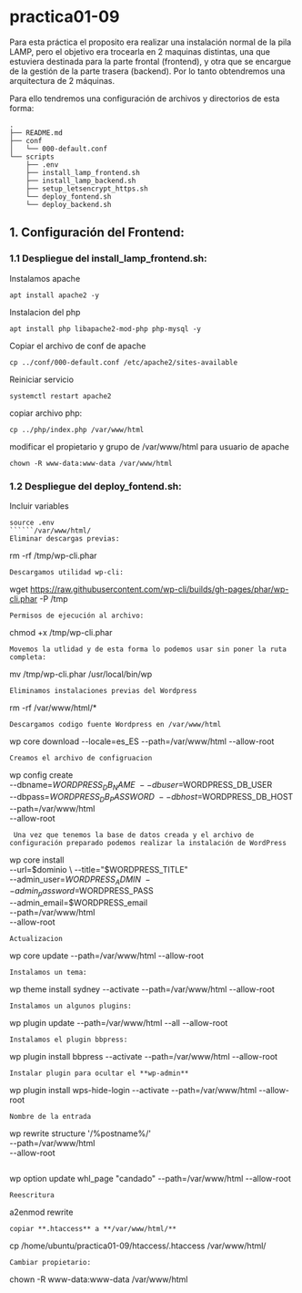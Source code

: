 # practica01-09
Para esta práctica el proposito era realizar una instalación normal de la pila LAMP, pero el objetivo era trocearla en 2 maquinas distintas, una que estuviera destinada para la parte frontal (frontend), y otra que se encargue de la gestión de la parte trasera (backend). Por lo tanto obtendremos una arquitectura de 2 máquinas.

Para ello tendremos una configuración de archivos y directorios de esta forma:

``````
.
├── README.md
├── conf
│   └── 000-default.conf
└── scripts
    ├── .env
    ├── install_lamp_frontend.sh
    ├── install_lamp_backend.sh
    ├── setup_letsencrypt_https.sh    
    └── deploy_fontend.sh
    └── deploy_backend.sh

``````

## 1. Configuración del Frontend:

### 1.1 Despliegue del install_lamp_frontend.sh:

Instalamos apache

``````
apt install apache2 -y
``````

Instalacion del php

``````
apt install php libapache2-mod-php php-mysql -y
``````

Copiar el archivo de conf de apache

``````
cp ../conf/000-default.conf /etc/apache2/sites-available 
``````

Reiniciar servicio

``````
systemctl restart apache2
``````

copiar archivo php:

``````
cp ../php/index.php /var/www/html
``````
modificar el propietario y grupo de /var/www/html para usuario de apache

``````
chown -R www-data:www-data /var/www/html
``````
### 1.2 Despliegue del deploy_fontend.sh:

Incluir variables
``````
source .env
``````/var/www/html/
Eliminar descargas previas:

``````
rm -rf /tmp/wp-cli.phar 
``````
Descargamos utilidad wp-cli:

``````
wget https://raw.githubusercontent.com/wp-cli/builds/gh-pages/phar/wp-cli.phar -P /tmp
``````
Permisos de ejecución al archivo:

``````
chmod +x /tmp/wp-cli.phar
``````
Movemos la utlidad y de esta forma lo podemos usar sin poner la ruta completa:

``````
mv /tmp/wp-cli.phar /usr/local/bin/wp
``````
Eliminamos instalaciones previas del Wordpress

``````
rm -rf /var/www/html/*
``````
Descargamos codigo fuente Wordpress en /var/www/html

``````
wp core download --locale=es_ES --path=/var/www/html --allow-root
``````
Creamos el archivo de configruacion 
``````
wp config create \
  --dbname=$WORDPRESS_DB_NAME \
  --dbuser=$WORDPRESS_DB_USER \
  --dbpass=$WORDPRESS_DB_PASSWORD \
  --dbhost=$WORDPRESS_DB_HOST \
  --path=/var/www/html \
  --allow-root
``````
 Una vez que tenemos la base de datos creada y el archivo de configuración preparado podemos realizar la instalación de WordPress 
``````
wp core install \
  --url=$dominio \
  --title="$WORDPRESS_TITLE" \
  --admin_user=$WORDPRESS_ADMIN\
  --admin_password=$WORDPRESS_PASS \
  --admin_email=$WORDPRESS_email \
  --path=/var/www/html \
  --allow-root
``````
Actualizacion

``````
wp core update --path=/var/www/html --allow-root
``````
Instalamos un tema:

``````
wp theme install sydney --activate --path=/var/www/html --allow-root
``````
Instalamos un algunos plugins:

``````
wp plugin update --path=/var/www/html --all --allow-root
``````
Instalamos el plugin bbpress:

``````
wp plugin install bbpress --activate --path=/var/www/html --allow-root
``````
Instalar plugin para ocultar el **wp-admin**
``````
wp plugin install wps-hide-login --activate --path=/var/www/html --allow-root
``````
Nombre de la entrada

``````
wp rewrite structure '/%postname%/' \
  --path=/var/www/html \
  --allow-root
``````
``````
wp option update whl_page "candado" --path=/var/www/html --allow-root
``````
Reescritura

``````
a2enmod rewrite
``````
copiar **.htaccess** a **/var/www/html/**
``````
cp /home/ubuntu/practica01-09/htaccess/.htaccess /var/www/html/
``````
Cambiar propietario:
``````
chown -R www-data:www-data /var/www/html
``````
